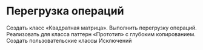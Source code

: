 # Перегрузка операций
Создать класс «Квадратная матрица». Выполнить перегрузку операций. Реализовать для класса паттерн «Прототип» с глубоким копированием. Создать пользовательские классы Исключений


